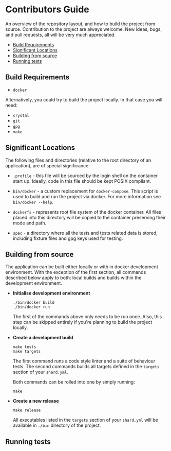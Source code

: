# Contributors Guide

An overview of the repository layout, and how to build the project from source. Contribution to the project are always welcome. New ideas, bugs, and pull requests, all will be very much appreciated.

- [Build Requirements](#build-requirements)
- [Significant Locations](#significant-locations)
- [Building from source](#building-from-source)
- [Running tests](#running-tests)


## Build Requirements

  - `docker`

Alternatively, you could try to build the project locally. In that case you will need:

  - `crystal`
  - `git`
  - `gpg`
  - `make`


## Significant Locations

The following files and directories (relative to the root directory of an application), are of special significance:

  - `.profile` - this file will be sourced by the login shell on the container start up. Ideally, code in this file should be kept POSIX compliant.

  - `bin/docker` - a custom replacement for `docker-compose`. This script is used to build and run the project via docker. For more information see `bin/docker --help`.

  - `dockerfs` - represents root file system of the docker container. All files placed into this directory will be copied to the container preserving their mode and path.

  - `spec` - a directory where all the tests and tests related data is stored, including fixture files and gpg keys used for testing.


## Building from source

The application can be built either locally or with in docker development environment. With the exception of the first section, all commands described below apply to both: local builds and builds within the development environment.

- **Initialise development environment**

  ```
  ./bin/docker build
  ./bin/docker run
  ```

  The first of the commands above only needs to be run once. Also, this step can be skipped entirely if you're planning to build the project locally.

- **Create a development build**

  ```
  make tests
  make targets
  ```

  The first command runs a code style linter and a suite of behaviour tests. The second commands builds all targets defined in the `targets` section of your `shard.yml`.

  Both commands can be rolled into one by simply running:

  ```
  make
  ```

- **Create a new release**

  ```
  make release
  ```

  All executables listed in the `targets` section of your `shard.yml` will be available in `./bin` directory of the project.


## Running tests
